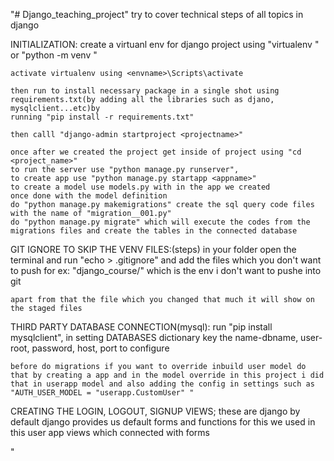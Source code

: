 "# Django_teaching_project" 
try to cover technical steps of all topics in django

INITIALIZATION:
    create a virtuanl env for django project using "virtualenv <envname>" or "python -m venv <envname>"
    
    activate virtualenv using <envname>\Scripts\activate

    then run to install necessary package in a single shot using requirements.txt(by adding all the libraries such as djano, mysqlclient...etc)by
    running "pip install -r requirements.txt"

    then calll "django-admin startproject <projectname>"

    once after we created the project get inside of project using "cd <project_name>"
    to run the server use "python manage.py runserver",
    to create app use "python manage.py startapp <appname>"
    to create a model use models.py with in the app we created
    once done with the model definition
    do "python manage.py makemigrations" create the sql query code files with the name of "migration__001.py"
    do "python manage.py migrate" which will execute the codes from the migrations files and create the tables in the connected database


GIT IGNORE TO SKIP THE VENV FILES:(steps)
    in your folder open the terminal and run "echo > .gitignore" and add the files which you don't want to push
    for ex: "django_course/"
     which is the env i don't want to pushe into git

    apart from that the file which you changed that much it will show on the staged files

THIRD PARTY DATABASE CONNECTION(mysql):
    run "pip install mysqlclient", in setting DATABASES dictionary key the name-dbname, user-root, password, host, port to configure

    before do migrations if you want to override inbuild user model do that by creating a app and in the model override in this project i did
    that in userapp model and also adding the config in settings such as "AUTH_USER_MODEL = "userapp.CustomUser" "

CREATING THE LOGIN, LOGOUT, SIGNUP VIEWS;
    these are django by default django provides us default forms and functions for this we used in this user app views which connected with forms 



"